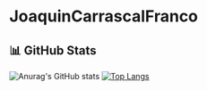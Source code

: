 # JoaquinCarrascalFranco

## 📊 GitHub Stats

![Anurag's GitHub stats](https://github-readme-stats.vercel.app/api?username=JoaquinCarrascal&theme=vue-dark&show_icons=true&include_all_commits=true)  [![Top Langs](https://github-readme-stats.vercel.app/api/top-langs/?username=JoaquinCarrascal&layout=donut&theme=vue-dark)](https://github.com/JoaquinCarrascal/github-readme-stats)

